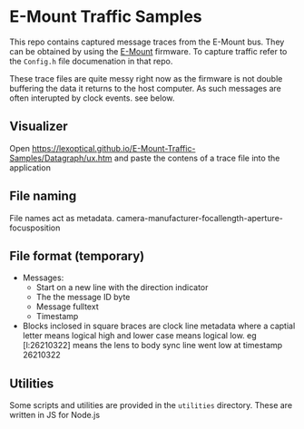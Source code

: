 # E-Mount Traffic Samples
This repo contains captured message traces from the E-Mount bus. They can be obtained by using the [E-Mount](https://github.com/LexOptical/E-Mount) firmware. To capture traffic refer to the `Config.h` file documenation in that repo.

These trace files are quite messy right now as the firmware is not double buffering the data it returns to the host computer. As such messages are often interupted by clock events. see below.

## Visualizer ##
Open https://lexoptical.github.io/E-Mount-Traffic-Samples/Datagraph/ux.htm and paste the contens of a trace file into the application

## File naming
File names act as metadata. camera-manufacturer-focallength-aperture-focusposition

## File format (temporary)
* Messages:
    * Start on a new line with the direction indicator
    * The the message ID byte
    * Message fulltext
    * Timestamp
* Blocks inclosed in square braces are clock line metadata where a captial letter means logical high and lower case means logical low. eg [l:26210322] means the lens to body sync line went low at timestamp 26210322 

## Utilities
Some scripts and utilities are provided in the `utilities` directory. These are written in JS for Node.js
